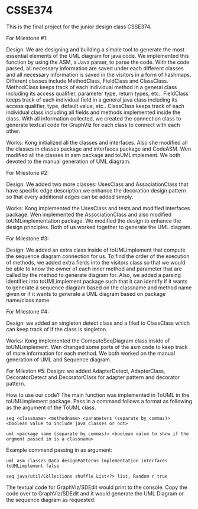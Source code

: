 # CSSE374
This is the final project for the junior design class CSSE374. 

For Milestone #1: 

Design:
	We are designing and building a simple tool to generate the most essential elements of the UML diagram for java code. We implemented this function by using the ASM, a Java parser, to parse the code. With the code parsed, all necessary information are saved under each different classes and all necessary information is saved in the visitors in a form of hashmaps. Different classes include MethodClass, FieldClass and ClassClass. MethodClass keeps track of each individual method in a general class including its access qualifier, parameter type, return types, etc.. FieldClass keeps track of each individual field in a general java class including its access qualifier, type, default value, etc.. ClassClass keeps track of each individual class including all fields and methods implemented inside the class. With all information collected, we created the connection class to generate textual code for GraphViz for each class to connect with each other. 
	
Works:
	Kong initialized all the classes and interfaces. Also she modified all the classes in classes package and interfaces package and CodeASM.
	Wen modified all the classes in asm package and toUMLimplement.
	We both devoted to the manual generation of UML diagram.
	
For Milestone #2:

Design: 
	We added two more classes: UsesClass and AssociationClass that have specific edge description.we enhance the decoration design pattern so that every additional edges can be added simply.
	
Works: 
	Kong implemented the UsesClass and tests and modified interfaces package.
	Wen implemented the AssociationClass and also modified toUMLimplementation package.
	We modified the design to enhance the design principles.
	Both of us worked together to generate the UML diagram.

For Milestone #3:

Design:
	We added an extra class inside of toUMLimplement that compute the sequence diagram connection for us. To find the order of the execution of methods, we added extra fields into the visitors class so that we would be able to know the owner of each inner method and parameter that are called by the method to generate diagram for. Also, we added a parsing identifier into toUMLimplement package such that it can identify if it wants to generate a sequence diagram based on the classname and method name given or if it wants to generate a UML diagram based on package name/class name.

For Milestone #4:

Design:
	we added an singleton detect class and a filed to ClassClass which can keep track of if the class is singleton.
	
Works:
	Kong implemented the ComputeSeqDiagram class inside of toUMLimplement.
	Wen changed some parts of the asm code to keep track of more information for each method.
	We both worked on the manual generation of UML and Sequence diagram.
	

For Mileston #5:
Design: 
	we added AdapterDetect, AdapterClass, DecoratorDetect and DecoratorClass for adapter pattern and decorator pattern.
	

How to use our code?
	The main function was implemented in ToUML in the toUMLimplement package. Pass in a command follows a format as following as the argument of the ToUML class. 
	
	seq <classname> <methodname> <parameters (separate by commas)> <boolean value to include java classes or not>
	
	uml <package name (separate by commas)> <boolean value to show if the argment passed in is a classname>
	
Example command passing in as argument:
	
	uml asm classes Data designPatterns implementation interfaces toUMLimplement false
	
	seq java/util/Collections shuffle List<?> list, Random r true
	
The textual code for GraphViz/SDEdit would print to the console. Copy the code over to GraphViz/SDEdit and it would generate the UML Diagram or the sequence diagram as requested.

